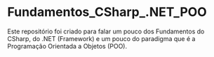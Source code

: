 # Fundamentos_CSharp_.NET_POO
Este repositório foi criado para falar um pouco dos Fundamentos do CSharp, do .NET (Framework) e um pouco do paradigma que é a Programação Orientada a Objetos (POO).
